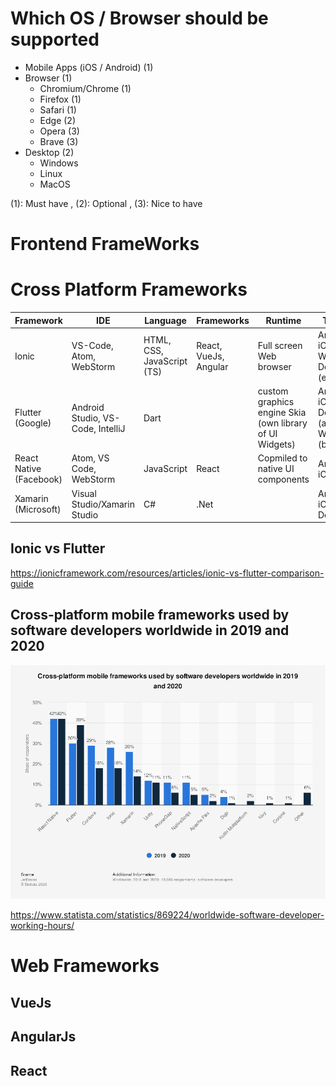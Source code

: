 # Which OS / Browser should be supported


* Mobile Apps (iOS / Android) (1)
* Browser (1)
  * Chromium/Chrome (1)
  * Firefox (1)
  * Safari (1)
  * Edge (2)
  * Opera  (3)
  * Brave (3)
* Desktop (2)
  * Windows
  * Linux
  * MacOS

(1): Must have , (2): Optional , (3): Nice to have


# Frontend FrameWorks

# Cross Platform Frameworks

| Framework               | IDE                               | Language                   | Frameworks            | Runtime                                                 | Targets                                       | Launched | Pros       | Cons |
|-------------------------|-----------------------------------|----------------------------|-----------------------|---------------------------------------------------------|-----------------------------------------------|----------|------------|------|
| Ionic                   | VS-Code, Atom, WebStorm           | HTML, CSS, JavaScript (TS) | React, VueJs, Angular | Full screen Web browser                                 | Android, iOS, Web/PWA Desktop (electron)      | 2013     |            |      |
| Flutter (Google)        | Android Studio, VS-Code, IntelliJ | Dart                       |                       | custom graphics engine Skia (own library of UI Widgets) | Android, iOS, Desktop (alpha), Web app (beta) | 2017     | Perormance | New  |
| React Native (Facebook) | Atom, VS Code, WebStorm           | JavaScript                 | React                 | Copmiled to native UI components                        | Android, iOS, Web                             | 2015     |            |      |
| Xamarin (Microsoft)     | Visual Studio/Xamarin Studio      | C#                         | .Net                  |                                                         | Android, iOS, Desktop                         |          |            |      |

## Ionic vs Flutter

https://ionicframework.com/resources/articles/ionic-vs-flutter-comparison-guide 

##  Cross-platform mobile frameworks used by software developers worldwide in 2019 and 2020 

![Cross-platform mobile frameworks used by software developers worldwide in 2019 and 2020](./Images/statistic_id869224_cross-platform-mobile-frameworks-used-by-developers-worldwide-2019-and-2020.png)

https://www.statista.com/statistics/869224/worldwide-software-developer-working-hours/

# Web Frameworks

## VueJs
## AngularJs
## React
